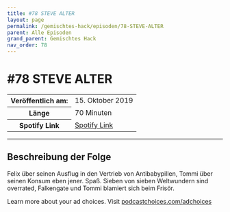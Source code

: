 ```yaml
---
title: #78 STEVE ALTER
layout: page
permalink: /gemischtes-hack/episoden/78-STEVE-ALTER
parent: Alle Episoden
grand_parent: Gemischtes Hack
nav_order: 78
---
```


# #78 STEVE ALTER
<table class="resp-table dcf-table dcf-table-responsive dcf-table-bordered dcf-table-striped dcf-w-100%">
                    <tbody>
                        <tr>
                            <th scope="row">Veröffentlich am:</th>
                            <td data-label="Veröffentlich am:">15. Oktober 2019</td>
                        </tr>
                        <tr>
                            <th scope="row">Länge </th>
                            <td data-label="Länge ">70 Minuten</td>
                        </tr><tr>
                                <th scope="row">Spotify Link</th>
                                <td data-label="Spotify Link"><a href="https://open.spotify.com/episode/3DdjDnmfKixTCDVAKhOfMe">Spotify Link</a></td>
                            </tr></tbody>
                </table>

***

## Beschreibung der Folge

<div>
<p>Felix über seinen Ausflug in den Vertrieb von Antibabypillen, Tommi über seinen Konsum eben jener. Spaß. Sieben von sieben Weltwundern sind overrated, Falkengate und Tommi blamiert sich beim Frisör.</p><p> </p><p>Learn more about your ad choices. Visit <a href="https://podcastchoices.com/adchoices">podcastchoices.com/adchoices</a></p>  
</div>

